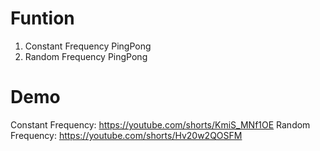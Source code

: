 # Funtion
1. Constant Frequency PingPong
2. Random Frequency PingPong
# Demo
Constant Frequency: https://youtube.com/shorts/KmiS_MNf1OE
Random Frequency: https://youtube.com/shorts/Hv20w2QOSFM

